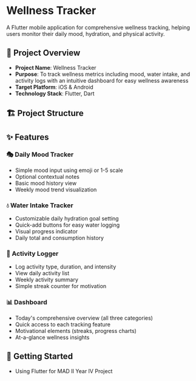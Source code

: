 # Wellness Tracker

A Flutter mobile application for comprehensive wellness tracking, helping users monitor their daily mood, hydration, and physical activity.

## 📱 Project Overview

- **Project Name**: Wellness Tracker
- **Purpose**: To track wellness metrics including mood, water intake, and activity logs with an intuitive dashboard for easy wellness awareness
- **Target Platform**: iOS & Android
- **Technology Stack**: Flutter, Dart

## 🏗️ Project Structure

## ✨ Features

### 🎭 Daily Mood Tracker

- Simple mood input using emoji or 1-5 scale
- Optional contextual notes
- Basic mood history view
- Weekly mood trend visualization

### 💧 Water Intake Tracker

- Customizable daily hydration goal setting
- Quick-add buttons for easy water logging
- Visual progress indicator
- Daily total and consumption history

### 🏃 Activity Logger

- Log activity type, duration, and intensity
- View daily activity list
- Weekly activity summary
- Simple streak counter for motivation

### 📊 Dashboard

- Today's comprehensive overview (all three categories)
- Quick access to each tracking feature
- Motivational elements (streaks, progress charts)
- At-a-glance wellness insights

## 🚀 Getting Started

- Using Flutter for MAD II Year IV Project
